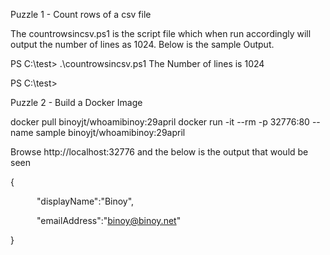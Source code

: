 Puzzle 1 - Count rows of a csv file

The countrowsincsv.ps1 is the script file which when run accordingly will output the number of lines as 1024.
Below is the sample Output.

PS C:\test> .\countrowsincsv.ps1
The Number of lines is 1024

PS C:\test> 

Puzzle 2 - Build a Docker Image


docker pull binoyjt/whoamibinoy:29april
docker run -it --rm -p 32776:80 --name sample binoyjt/whoamibinoy:29april

Browse http://localhost:32776 and the below is the output that would be seen

{

   "displayName":"Binoy",
   
   "emailAddress":"binoy@binoy.net"

}
